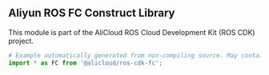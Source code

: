 ## Aliyun ROS FC Construct Library

This module is part of the AliCloud ROS Cloud Development Kit (ROS CDK) project.

```python
# Example automatically generated from non-compiling source. May contain errors.
import * as FC from '@alicloud/ros-cdk-fc';
```
